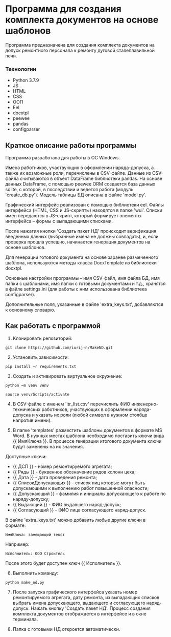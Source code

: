 # Программа для создания комплекта документов на основе шаблонов

Программа предназначена для создания комплекта документов на допуск ремонтного персонала к ремонту дуговой сталеплавильной печи.
### Технологии
- Python 3.7.9
- JS
- HTML
- CSS
- ООП
- Eel
- docxtpl
- peewee
- pandas
- configparser

## Краткое описание работы программы

Программа разработана для работы в ОС Windows. 

Имена работников, участвующих в оформлении наряда-допуска, а также их возможные роли, перечислены в CSV-файле. Данные из CSV-файла считываются в объект DataFrame  библиотеки pandas. На основе данных DataFrame, с помощью peewee ORM  создается база данных sqlite, с которой, в последствии и ведется работа (модуль 'create_db.py'). Модель таблицы БД описана в файле 'model.py'.

Графический интерфейс реализован с помощью библиотеки eel. Файлы интерфейса (HTML, CSS и JS-скрипты) находятся в папке 'wui'. Списки имен передаются в JS-скрипт, который формирует элементы интерфейса – формы с выпадающими списками.

После нажатия кнопки 'Создать пакет НД' происходит верификация введенных данных (выбранные имена не должны совпадать), и, если проверка прошла успешно, начинается генерация документов на основе шаблонов.

Для генерации готового документа на основе заранее размеченного шаблона, используются методы класса DocxTemplate из библиотеки docxtpl.

Основные настройки программы – имя CSV-файл, имя файла БД, имя папки с шаблонами, имя папки с готовыми документами и т.д., хранятся в файле settings.ini (для работы с ним использована библиотека configparser).

Дополнительные поля, указанные в файле 'extra_keys.txt', добавляются к основному словарю.


## Как работать с программой

1. Клонировать репозиторий:

```git clone https://github.com/iurij-n/MakeND.git```

2. Установить зависимости:

```pip install –r requirements.txt```

3. Создать и активировать виртуальное окружение:

```python –m venv venv```

```source venv/Scripts/activate```

4. В CSV-файле с именем 'itr_list.csv' перечислить ФИО инженерно-технических работников, участвующих в оформлении наряда-допуска и указать их роли (любой символ в нужном столбце напротив имени).

5. В папке 'templates' разместить шаблоны документов в формате MS Word. В нужных местах шаблона необходимо поставить ключи вида {{ ИмяКлюча }}. В процессе генерации итогового документа ключи будут заменены на их значения.

Доступные ключи:
- {{ ДСП }} - номер ремонтируемого агрегата;
- {{ Ряды }} - буквенное обозначение рядов колонн цеха;
- {{ Дата }} - дата проведения ремонта;
- {{ СписокДопускающих }} - список лиц которые могут быть допускающими к выполнению работ повышенной опасности;
- {{ Допускающий }} - фамилия и инициалы допускающего к работе по наряду-допуску;
- {{ Выдающий }} - ФИО выдавшего наряд-допуск;
- {{ Согласующий }} - ФИО лица согласующего наряд-допуск.

В файле 'extra_keys.txt' можно добавить любые другие ключи в формате:

```ИмяКлюча: замещающий текст```

Например:

```Исполнитель: ООО Строитель```

После этого будет доступен ключ {{ Исполнитель }}.


6. Выполнить команду:

```python make_nd.py```

7. После запуска графического интерфейса указать номер ремонтируемого агрегата, дату ремонта, из выпадающих списков выбрать имена допускающего, выдающего и согласующего наряд-допуск. Нажать кнопку 'Создать пакет НД'. Процесс создания комплекта документов отображается в интерфейсе и в окне терминала.

8. Папка с готовыми НД откроется автоматически.
